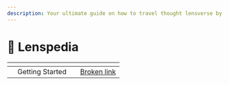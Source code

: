 ```yaml
---
description: Your ultimate guide on how to travel thought lensverse by Molens.
---
```


# 📖 Lenspedia

<table data-view="cards"><thead><tr><th></th><th></th><th></th><th data-hidden data-card-target data-type="content-ref"></th></tr></thead><tbody><tr><td></td><td>Getting Started</td><td></td><td><a href="broken-reference">Broken link</a></td></tr></tbody></table>
